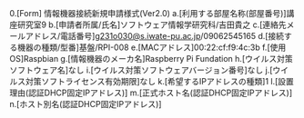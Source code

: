 0.[Form] 情報機器接続新規申請様式(Ver2.0)
a.[利用する部屋名称(部屋番号)]講座研究室9
b.[申請者所属/氏名]ソフトウェア情報学研究科/吉田貴之
c.[連絡先メールアドレス/電話番号]g231o030@s.iwate-pu.ac.jp/09062545165
d.[接続する機器の種類/型番]基盤/RPI-008
e.[MACアドレス]00:22:cf:f9:4c:3b
f.[使用OS]Raspbian
g.[情報機器のメーカ名]Raspberry Pi Fundation
h.[ウイルス対策ソフトウェア名]なし
i.[ウイルス対策ソフトウェアバージョン番号]なし
j.[ウイルス対策ソフトライセンス有効期限]なし
k.[希望するIPアドレスの種類]1
l.[設置理由(認証DHCP固定IPアドレス)]
m.[正式ホスト名(認証DHCP固定IPアドレス)]
n.[ホスト別名(認証DHCP固定IPアドレス)]
